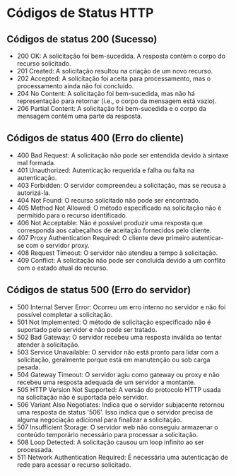 # Códigos de Status HTTP

## Códigos de status 200 (Sucesso)

- 200 OK: A solicitação foi bem-sucedida. A resposta contém o corpo do recurso solicitado.
- 201 Created: A solicitação resultou na criação de um novo recurso.
- 202 Accepted: A solicitação foi aceita para processamento, mas o processamento ainda não foi concluído.
- 204 No Content: A solicitação foi bem-sucedida, mas não há representação para retornar (i.e., o corpo da mensagem está vazio).
- 206 Partial Content: A solicitação foi bem-sucedida e o corpo da mensagem contém uma parte da resposta.

## Códigos de status 400 (Erro do cliente)

- 400 Bad Request: A solicitação não pode ser entendida devido à sintaxe mal formada.
- 401 Unauthorized: Autenticação requerida e falha ou falta na autenticação.
- 403 Forbidden: O servidor compreendeu a solicitação, mas se recusa a autorizá-la.
- 404 Not Found: O recurso solicitado não pode ser encontrado.
- 405 Method Not Allowed: O método especificado na solicitação não é permitido para o recurso identificado.
- 406 Not Acceptable: Não é possível produzir uma resposta que corresponda aos cabeçalhos de aceitação fornecidos pelo cliente.
- 407 Proxy Authentication Required: O cliente deve primeiro autenticar-se com o servidor proxy.
- 408 Request Timeout: O servidor não atendeu a tempo à solicitação.
- 409 Conflict: A solicitação não pode ser concluída devido a um conflito com o estado atual do recurso.

## Códigos de status 500 (Erro do servidor)

- 500 Internal Server Error: Ocorreu um erro interno no servidor e não foi possível completar a solicitação.
- 501 Not Implemented: O método de solicitação especificado não é suportado pelo servidor e não pode ser tratado.
- 502 Bad Gateway: O servidor recebeu uma resposta inválida ao tentar atender à solicitação.
- 503 Service Unavailable: O servidor não está pronto para lidar com a solicitação, geralmente porque está em manutenção ou sob carga pesada.
- 504 Gateway Timeout: O servidor agiu como gateway ou proxy e não recebeu uma resposta adequada de um servidor a montante.
- 505 HTTP Version Not Supported: A versão do protocolo HTTP usada na solicitação não é suportada pelo servidor.
- 506 Variant Also Negotiates: Indica que o servidor subjacente retornou uma resposta de status '506'. Isso indica que o servidor precisa de alguma negociação adicional para finalizar a solicitação.
- 507 Insufficient Storage: O servidor web não conseguiu armazenar o conteúdo temporário necessário para processar a solicitação.
- 508 Loop Detected: A solicitação causou um loop infinito ao ser processada.
- 511 Network Authentication Required: É necessária uma autenticação de rede para acessar o recurso solicitado.
